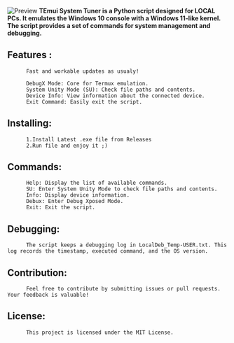 ![Preview]([https://github.com/joumsadd/TEmui/blob/main/manifest/prewiew.png])
**TEmui System Tuner is a Python script designed for LOCAL PCs. It emulates the Windows 10 console with a Windows 11-like kernel. The script provides a set of commands for system management and debugging.**

## Features :

          Fast and workable updates as usualy!
          
          DebugX Mode: Core for Termux emulation.
          System Unity Mode (SU): Check file paths and contents.
          Device Info: View information about the connected device.
          Exit Command: Easily exit the script.

## Installing:

          1.Install Latest .exe file from Releases
          2.Run file and enjoy it ;)
          
## Commands:

          Help: Display the list of available commands.
          SU: Enter System Unity Mode to check file paths and contents.
          Info: Display device information.
          Debux: Enter Debug Xposed Mode.
          Exit: Exit the script.
          
## Debugging:

          The script keeps a debugging log in LocalDeb_Temp-USER.txt. This log records the timestamp, executed command, and the OS version.

## Contribution:

          Feel free to contribute by submitting issues or pull requests. Your feedback is valuable!

## License:

          This project is licensed under the MIT License.
